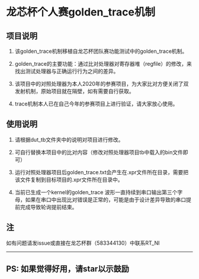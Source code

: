 # 龙芯杯个人赛golden_trace机制

## 项目说明

1. 该golden_trace机制移植自龙芯杯团队赛功能测试中的golden_trace机制。

2. golden_trace的主要功能：通过比对处理器对寄存器堆（regfile）的修改，来找出测试处理器与正确运行行为之间的差异。

3. 该项目中的对照处理器为本人2020年的参赛项目，为大家比对方便关闭了双发射机制，原始项目就在隔壁，如有需要自行获取。

4. trace机制本人已在自己今年的参赛项目上进行验证，请大家放心使用。

## 使用说明

1. 请根据dut_tb文件夹中的说明对项目进行修改。

2. 可自行替换本项目中的比对内容（修改对照处理器项目tb中载入的bin文件即可）

3. 运行对照处理器项目后golden_trace.txt会产生在.xpr文件所在目录，需要把该文件复制到目标项目的.xpr文件所在目录中。

4. 当前已生成一个kernel的golden_trace 波形一直持续到串口输出第三个字母，如果在串口中出现比对错误是正常的，可能是由于设计差异导致的串口提前完成导致轮询提前结束。

## 注

如有问题请发issue或直接在龙芯杯群（583344130）中联系RT_NI

---

## PS: 如果觉得好用，请star以示鼓励